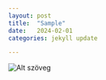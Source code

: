 ```yaml
---
layout: post
title:  "Sample"
date:   2024-02-01
categories: jekyll update

---
```


<img src="/assets/test2.png" alt="Alt szöveg">